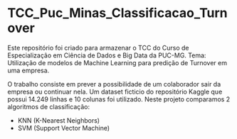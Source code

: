 # TCC_Puc_Minas_Classificacao_Turnover
Este repositório foi criado para armazenar o TCC do Curso de Especialização em Ciência de Dados e Big Data da PUC-MG. Tema: Utilização de modelos de Machine Learning para predição de Turnover em uma empresa.

O trabalho consiste em prever a possibilidade de um colaborador sair da empresa ou continuar nela. Um dataset ficticio do repositório Kaggle que possui 14.249 linhas e 10 colunas foi utilizado. Neste projeto comparamos 2 algoritmos de classificação:

* KNN (K-Nearest Neighbors)
* SVM (Support Vector Machine)
